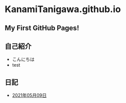 # KanamiTanigawa.github.io

## My First GitHub Pages!
  
## 自己紹介
- こんにちは
- test

## 日記
- [2021年05月09日](/20210509.html)
